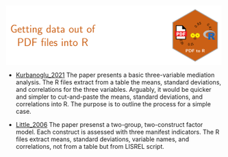 <img src = 'logo/Banner.svg' align = "center"/>


- [Kurbanoglu_2021](https://github.com/smusp/Data_from_pdf/tree/main/Kurbanoglu_2021)
The paper presents a basic three-variable mediation analysis. The R files extract from a table the means, standard deviations, and correlations for the three variables. Arguably, it would be quicker and simpler to cut-and-paste the means, standard deviations, and correlations into R. The purpose is to outline the process for a simple case. 

- [Little_2006](https://github.com/smusp/Data_from_pdf/tree/main/Little_2006)
The paper presenst a two-group, two-construct factor model. Each construct is assessed with three manifest indicators. The R files extract means, standard deviations, variable names, and correlations, not from a table but from LISREL script. 

